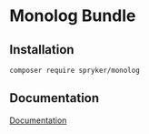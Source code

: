 # Monolog Bundle

## Installation

```
composer require spryker/monolog
```

## Documentation

[Documentation](https://spryker.github.io)
